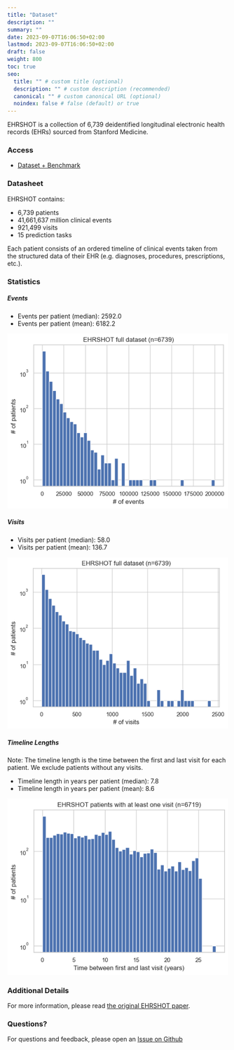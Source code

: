 ```yaml
---
title: "Dataset"
description: ""
summary: ""
date: 2023-09-07T16:06:50+02:00
lastmod: 2023-09-07T16:06:50+02:00
draft: false
weight: 800
toc: true
seo:
  title: "" # custom title (optional)
  description: "" # custom description (recommended)
  canonical: "" # custom canonical URL (optional)
  noindex: false # false (default) or true
---
```


EHRSHOT is a collection of 6,739 deidentified longitudinal electronic health records (EHRs) sourced from Stanford Medicine.

### Access

* [Dataset + Benchmark](https://redivis.com/datasets/53gc-8rhx41kgt)

### Datasheet

EHRSHOT contains:
* 6,739 patients
* 41,661,637 million clinical events
* 921,499 visits
* 15 prediction tasks

Each patient consists of an ordered timeline of clinical events taken from the structured data of their EHR (e.g. diagnoses, procedures, prescriptions, etc.).

### Statistics

##### Events

* Events per patient (median): 2592.0
* Events per patient (mean): 6182.2

<img src="/images/dataset_events.png" class="border-0 mt-2">


##### Visits

* Visits per patient (median): 58.0
* Visits per patient (mean): 136.7

<img src="/images/dataset_visits.png" class="border-0 mt-2">


##### Timeline Lengths

Note: The timeline length is the time between the first and last visit for each patient. We exclude patients without any visits.

* Timeline length in years per patient (median): 7.8
* Timeline length in years per patient (mean): 8.6

<img src="/images/dataset_timelines.png" class="border-0 mt-2">

### Additional Details

For more information, please read [the original EHRSHOT paper](https://arxiv.org/abs/2307.02028).

### Questions?

For questions and feedback, please open an [Issue on Github](https://github.com/som-shahlab/ehrshot-benchmark/)
